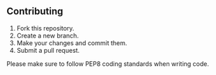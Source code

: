 ## Contributing

1. Fork this repository.
2. Create a new branch.
3. Make your changes and commit them.
4. Submit a pull request.

Please make sure to follow PEP8 coding standards when writing code.

